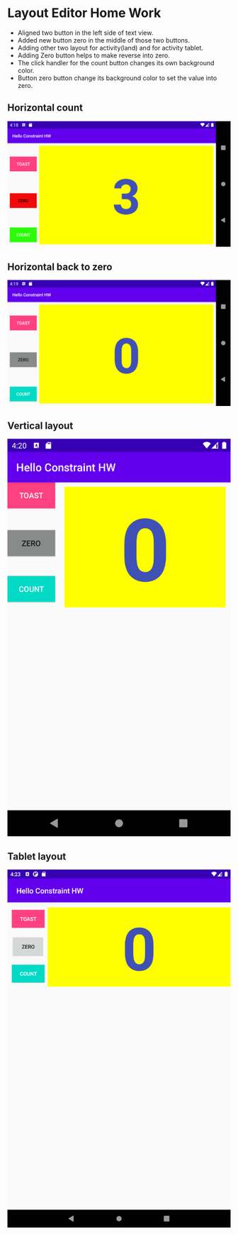 # Layout Editor Home Work
- Aligned two button in the left side of text view.
- Added new button zero in the middle of those two buttons.
- Adding other two layout for activity(land) and for activity tablet.
- Adding Zero button helps to make reverse into zero.
- The click handler for the count button changes its own background color.
- Button zero button change its background color to set the value into zero.
## Horizontal count
![alt text](L1.png)

## Horizontal back to zero
![alt text](L3.png)

## Vertical layout
![alt text](L4.png)

## Tablet layout
![alt text](T1.png)
